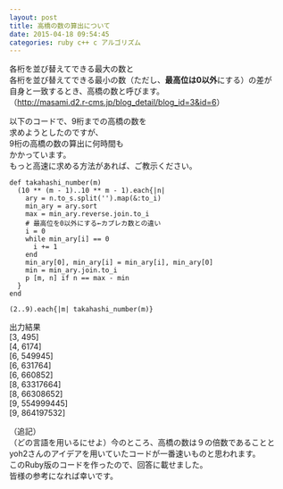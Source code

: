 ```yaml
---
layout: post
title: 高橋の数の算出について
date: 2015-04-18 09:54:45
categories: ruby c++ c アルゴリズム
---
```

<p>各桁を並び替えてできる最大の数と<br>
各桁を並び替えてできる最小の数（ただし、<strong>最高位は0以外</strong>にする）の差が<br>
自身と一致するとき、高橋の数と呼びます。<br>
（<a href="http://masami.d2.r-cms.jp/blog_detail/blog_id=3&amp;id=6" rel="nofollow">http://masami.d2.r-cms.jp/blog_detail/blog_id=3&amp;id=6</a>）</p>

<p>以下のコードで、9桁までの高橋の数を<br>
求めようとしたのですが、<br>
9桁の高橋の数の算出に何時間も<br>
かかっています。<br>
もっと高速に求める方法があれば、ご教示ください。</p>

<pre><code>def takahashi_number(m)
  (10 ** (m - 1)..10 ** m - 1).each{|n|
    ary = n.to_s.split('').map(&amp;:to_i)
    min_ary = ary.sort
    max = min_ary.reverse.join.to_i
    # 最高位を0以外にする←カプレカ数との違い
    i = 0
    while min_ary[i] == 0
      i += 1
    end
    min_ary[0], min_ary[i] = min_ary[i], min_ary[0]
    min = min_ary.join.to_i
    p [m, n] if n == max - min 
  }
end

(2..9).each{|m| takahashi_number(m)}
</code></pre>

<p>出力結果<br>
[3, 495]<br>
[4, 6174]<br>
[6, 549945]<br>
[6, 631764]<br>
[6, 660852]<br>
[8, 63317664]<br>
[8, 66308652]<br>
[9, 554999445]<br>
[9, 864197532] </p>

<p>（追記）<br>
（どの言語を用いるにせよ）今のところ、高橋の数は９の倍数であることと<br>
yoh2さんのアイデアを用いていたコードが一番速いものと思われます。<br>
このRuby版のコードを作ったので、回答に載せました。<br>
皆様の参考になれば幸いです。</p>
